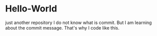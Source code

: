 # Hello-World
just another repository
I do not know what is commit. But I am learning about the commit message.
That's why I code like this.
